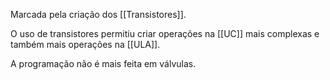 Marcada pela criação dos [[Transistores]].

O uso de transistores permitiu criar operações na [[UC]] mais complexas e também mais operações na [[ULA]]. 

A programação não é mais feita em válvulas.